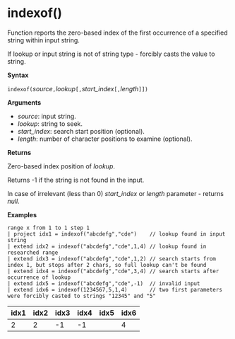 # indexof()

Function reports the zero-based index of the first occurrence of a specified string within input string.

If lookup or input string is not of string type - forcibly casts the value to string.

**Syntax**

`indexof(`*source*`,`*lookup*`[,`*start_index*`[,`*length*`]])`

**Arguments**

* *source*: input string.  
* *lookup*: string to seek.
* *start_index*: search start position (optional).
* *length*: number of character positions to examine (optional).

**Returns**

Zero-based index position of *lookup*.

Returns -1 if the string is not found in the input.

In case of irrelevant (less than 0) *start_index* or *length* parameter - returns *null*.

**Examples**
<!-- csl -->
```
range x from 1 to 1 step 1
| project idx1 = indexof("abcdefg","cde")    // lookup found in input string
| extend idx2 = indexof("abcdefg","cde",1,4) // lookup found in researched range 
| extend idx3 = indexof("abcdefg","cde",1,2) // search starts from index 1, but stops after 2 chars, so full lookup can't be found
| extend idx4 = indexof("abcdefg","cde",3,4) // search starts after occurrence of lookup
| extend idx5 = indexof("abcdefg","cde",-1)  // invalid input
| extend idx6 = indexof(1234567,5,1,4)       // two first parameters were forcibly casted to strings "12345" and "5"
```

|idx1|idx2|idx3|idx4|idx5|idx6|
|---|---|---|---|---|---|
|2|2|-1|-1||4|


 
